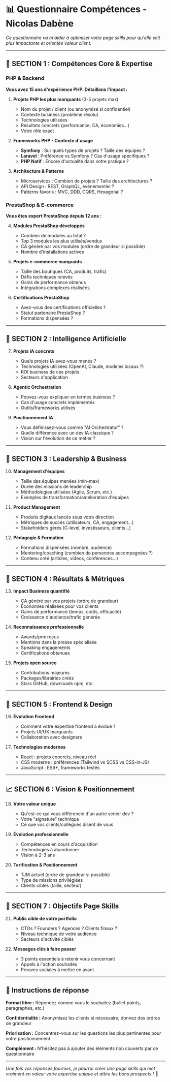 # 📊 Questionnaire Compétences - Nicolas Dabène

*Ce questionnaire va m'aider à optimiser votre page skills pour qu'elle soit plus impactante et orientée valeur client.*

---

## 🎯 **SECTION 1 : Compétences Core & Expertise**

### PHP & Backend
**Vous avez 15 ans d'expérience PHP. Détaillons l'impact :**

1. **Projets PHP les plus marquants** (3-5 projets max)
   - Nom du projet / client (ou anonymisé si confidentiel)
   - Contexte business (problème résolu)
   - Technologies utilisées
   - Résultats concrets (performance, CA, économies...)
   - Votre rôle exact

2. **Frameworks PHP - Contexte d'usage**
   - **Symfony** : Sur quels types de projets ? Taille des équipes ?
   - **Laravel** : Préférence vs Symfony ? Cas d'usage spécifiques ?
   - **PHP Natif** : Encore d'actualité dans votre pratique ?

3. **Architecture & Patterns**
   - Microservices : Combien de projets ? Taille des architectures ?
   - API Design : REST, GraphQL, événementiel ?
   - Patterns favoris : MVC, DDD, CQRS, Hexagonal ?

### PrestaShop & E-commerce
**Vous êtes expert PrestaShop depuis 12 ans :**

4. **Modules PrestaShop développés**
   - Combien de modules au total ?
   - Top 3 modules les plus utilisés/vendus
   - CA généré par vos modules (ordre de grandeur si possible)
   - Nombre d'installations actives

5. **Projets e-commerce marquants**
   - Taille des boutiques (CA, produits, trafic)
   - Défis techniques relevés
   - Gains de performance obtenus
   - Intégrations complexes réalisées

6. **Certifications PrestaShop**
   - Avez-vous des certifications officielles ?
   - Statut partenaire PrestaShop ?
   - Formations dispensées ?

---

## 🤖 **SECTION 2 : Intelligence Artificielle**

7. **Projets IA concrets**
   - Quels projets IA avez-vous menés ?
   - Technologies utilisées (OpenAI, Claude, modèles locaux ?)
   - ROI business de ces projets
   - Secteurs d'application

8. **Agentic Orchestration**
   - Pouvez-vous expliquer en termes business ?
   - Cas d'usage concrets implémentés
   - Outils/frameworks utilisés

9. **Positionnement IA**
   - Vous définissez-vous comme "AI Orchestrator" ?
   - Quelle différence avec un dev IA classique ?
   - Vision sur l'évolution de ce métier ?

---

## 💼 **SECTION 3 : Leadership & Business**

10. **Management d'équipes**
    - Taille des équipes menées (min-max)
    - Durée des missions de leadership
    - Méthodologies utilisées (Agile, Scrum, etc.)
    - Exemples de transformation/amélioration d'équipes

11. **Product Management**
    - Produits digitaux lancés sous votre direction
    - Métriques de succès (utilisateurs, CA, engagement...)
    - Stakeholders gérés (C-level, investisseurs, clients...)

12. **Pédagogie & Formation**
    - Formations dispensées (nombre, audience)
    - Mentoring/coaching (combien de personnes accompagnées ?)
    - Contenu créé (articles, vidéos, conférences...)

---

## 🚀 **SECTION 4 : Résultats & Métriques**

13. **Impact Business quantifié**
    - CA généré par vos projets (ordre de grandeur)
    - Économies réalisées pour vos clients
    - Gains de performance (temps, coûts, efficacité)
    - Croissance d'audience/trafic générée

14. **Reconnaissance professionnelle**
    - Awards/prix reçus
    - Mentions dans la presse spécialisée
    - Speaking engagements
    - Certifications obtenues

15. **Projets open source**
    - Contributions majeures
    - Packages/librairies créés
    - Stars GitHub, downloads npm, etc.

---

## 🎨 **SECTION 5 : Frontend & Design**

16. **Évolution Frontend**
    - Comment votre expertise frontend a évolué ?
    - Projets UI/UX marquants
    - Collaboration avec designers

17. **Technologies modernes**
    - React : projets concrets, niveau réel
    - CSS moderne : préférences (Tailwind vs SCSS vs CSS-in-JS)
    - JavaScript : ES6+, frameworks testés

---

## 📈 **SECTION 6 : Vision & Positionnement**

18. **Votre valeur unique**
    - Qu'est-ce qui vous différencie d'un autre senior dev ?
    - Votre "signature" technique
    - Ce que vos clients/collègues disent de vous

19. **Évolution professionnelle**
    - Compétences en cours d'acquisition
    - Technologies à abandonner
    - Vision à 2-3 ans

20. **Tarification & Positionnement**
    - TJM actuel (ordre de grandeur si possible)
    - Type de missions privilégiées
    - Clients cibles (taille, secteur)

---

## 🎯 **SECTION 7 : Objectifs Page Skills**

21. **Public cible de votre portfolio**
    - CTOs ? Founders ? Agences ? Clients finaux ?
    - Niveau technique de votre audience
    - Secteurs d'activité ciblés

22. **Messages clés à faire passer**
    - 3 points essentiels à retenir vous concernant
    - Appels à l'action souhaités
    - Preuves sociales à mettre en avant

---

## 📝 **Instructions de réponse**

**Format libre :** Répondez comme vous le souhaitez (bullet points, paragraphes, etc.)

**Confidentialité :** Anonymisez les clients si nécessaire, donnez des ordres de grandeur

**Priorisation :** Concentrez-vous sur les questions les plus pertinentes pour votre positionnement

**Complément :** N'hésitez pas à ajouter des éléments non couverts par ce questionnaire

---

*Une fois vos réponses fournies, je pourrai créer une page skills qui met vraiment en valeur votre expertise unique et attire les bons prospects !* 🚀